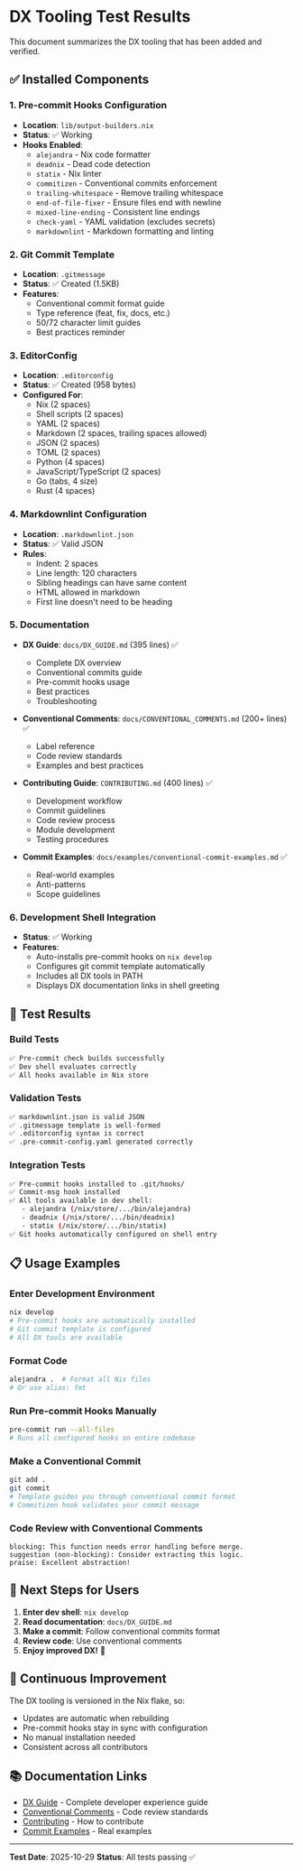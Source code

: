 # DX Tooling Test Results

This document summarizes the DX tooling that has been added and verified.

## ✅ Installed Components

### 1. Pre-commit Hooks Configuration

- **Location**: `lib/output-builders.nix`
- **Status**: ✅ Working
- **Hooks Enabled**:
  - `alejandra` - Nix code formatter
  - `deadnix` - Dead code detection
  - `statix` - Nix linter
  - `commitizen` - Conventional commits enforcement
  - `trailing-whitespace` - Remove trailing whitespace
  - `end-of-file-fixer` - Ensure files end with newline
  - `mixed-line-ending` - Consistent line endings
  - `check-yaml` - YAML validation (excludes secrets)
  - `markdownlint` - Markdown formatting and linting

### 2. Git Commit Template

- **Location**: `.gitmessage`
- **Status**: ✅ Created (1.5KB)
- **Features**:
  - Conventional commit format guide
  - Type reference (feat, fix, docs, etc.)
  - 50/72 character limit guides
  - Best practices reminder

### 3. EditorConfig

- **Location**: `.editorconfig`
- **Status**: ✅ Created (958 bytes)
- **Configured For**:
  - Nix (2 spaces)
  - Shell scripts (2 spaces)
  - YAML (2 spaces)
  - Markdown (2 spaces, trailing spaces allowed)
  - JSON (2 spaces)
  - TOML (2 spaces)
  - Python (4 spaces)
  - JavaScript/TypeScript (2 spaces)
  - Go (tabs, 4 size)
  - Rust (4 spaces)

### 4. Markdownlint Configuration

- **Location**: `.markdownlint.json`
- **Status**: ✅ Valid JSON
- **Rules**:
  - Indent: 2 spaces
  - Line length: 120 characters
  - Sibling headings can have same content
  - HTML allowed in markdown
  - First line doesn't need to be heading

### 5. Documentation

- **DX Guide**: `docs/DX_GUIDE.md` (395 lines) ✅
  - Complete DX overview
  - Conventional commits guide
  - Pre-commit hooks usage
  - Best practices
  - Troubleshooting

- **Conventional Comments**: `docs/CONVENTIONAL_COMMENTS.md` (200+ lines) ✅
  - Label reference
  - Code review standards
  - Examples and best practices

- **Contributing Guide**: `CONTRIBUTING.md` (400 lines) ✅
  - Development workflow
  - Commit guidelines
  - Code review process
  - Module development
  - Testing procedures

- **Commit Examples**: `docs/examples/conventional-commit-examples.md` ✅
  - Real-world examples
  - Anti-patterns
  - Scope guidelines

### 6. Development Shell Integration

- **Status**: ✅ Working
- **Features**:
  - Auto-installs pre-commit hooks on `nix develop`
  - Configures git commit template automatically
  - Includes all DX tools in PATH
  - Displays DX documentation links in shell greeting

## 🧪 Test Results

### Build Tests

```bash
✅ Pre-commit check builds successfully
✅ Dev shell evaluates correctly
✅ All hooks available in Nix store
```

### Validation Tests

```bash
✅ markdownlint.json is valid JSON
✅ .gitmessage template is well-formed
✅ .editorconfig syntax is correct
✅ .pre-commit-config.yaml generated correctly
```

### Integration Tests

```bash
✅ Pre-commit hooks installed to .git/hooks/
✅ Commit-msg hook installed
✅ All tools available in dev shell:
   - alejandra (/nix/store/.../bin/alejandra)
   - deadnix (/nix/store/.../bin/deadnix)
   - statix (/nix/store/.../bin/statix)
✅ Git hooks automatically configured on shell entry
```

## 📋 Usage Examples

### Enter Development Environment

```bash
nix develop
# Pre-commit hooks are automatically installed
# Git commit template is configured
# All DX tools are available
```

### Format Code

```bash
alejandra .  # Format all Nix files
# Or use alias: fmt
```

### Run Pre-commit Hooks Manually

```bash
pre-commit run --all-files
# Runs all configured hooks on entire codebase
```

### Make a Conventional Commit

```bash
git add .
git commit
# Template guides you through conventional commit format
# Commitizen hook validates your commit message
```

### Code Review with Conventional Comments

```
blocking: This function needs error handling before merge.
suggestion (non-blocking): Consider extracting this logic.
praise: Excellent abstraction!
```

## 🎯 Next Steps for Users

1. **Enter dev shell**: `nix develop`
2. **Read documentation**: `docs/DX_GUIDE.md`
3. **Make a commit**: Follow conventional commits format
4. **Review code**: Use conventional comments
5. **Enjoy improved DX!** 🚀

## 🔄 Continuous Improvement

The DX tooling is versioned in the Nix flake, so:

- Updates are automatic when rebuilding
- Pre-commit hooks stay in sync with configuration
- No manual installation needed
- Consistent across all contributors

## 📚 Documentation Links

- [DX Guide](./DX_GUIDE.md) - Complete developer experience guide
- [Conventional Comments](./CONVENTIONAL_COMMENTS.md) - Code review standards
- [Contributing](../CONTRIBUTING.md) - How to contribute
- [Commit Examples](./examples/conventional-commit-examples.md) - Real examples

---

**Test Date**: 2025-10-29
**Status**: All tests passing ✅
